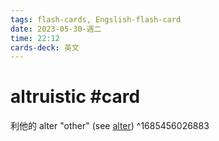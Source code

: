 ```yaml
---
tags: flash-cards, Engslish-flash-card
date: 2023-05-30-週二
time: 22:12
cards-deck: 英文
---
```


# altruistic #card 
利他的
alter "other" (see [alter](https://www.etymonline.com/word/alter?ref=etymonline_crossreference "Etymology, meaning and definition of alter"))
^1685456026883
